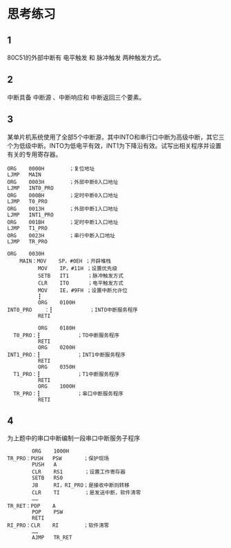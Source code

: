 # 思考练习
## 1
80C51的外部中断有  电平触发 和  脉冲触发 两种触发方式。


## 2
中断具备 中断源 、中断响应和 中断返回三个要素。 


## 3
某单片机系统使用了全部5个中断源，其中INTO和串行口中断为高级中断，其它三个为低级中断。INTO为低电平有效，INT1为下降沿有效。试写出相关程序并设置有关的专用寄存器。 
```
ORG    0000H        ；复位地址
LJMP   MAIN
ORG    0003H        ；外部中断0入口地址
LJMP   INT0_PRO
ORG    000BH        ；定时中断0入口地址
LJMP   T0_PRO
ORG    0013H        ；外部中断1入口地址
LJMP   INT1_PRO
ORG    001BH        ；定时中断1入口地址
LJMP   T1_PRO
ORG    0023H        ；串行中断入口地址
LJMP   TR_PRO
```
```
ORG    0030H
    MAIN：MOV    SP，#0EH ；开辟堆栈
          MOV    IP，#11H ；设置优先级
          SETB   IT1      ；脉冲触发方式
          CLR    ITO      ；电平触发方式
          MOV    IE，#9FH ；设置中断允许位
          ┇
          ORG    0100H
INT0_PRO	：┇            ；INTO中断服务程序
          RETI
```
```
          ORG    0180H        
  T0_PRO：┇            ；TO中断服务程序
          RETI
          ORG    0200H        
INT1_PRO：┇            ；INT1中断服务程序
          RETI
          ORG    0350H        
  T1_PRO：┇            ；T1中断服务程序
          RETI
          ORG    1000H        
  TR_PRO：┇            ；串口中断服务程序
          RETI
```

## 4
为上题中的串口中断编制一段串口中断服务子程序
```
        ORG    1000H        
TR_PRO：PUSH   PSW       ；保护现场
        PUSH   A
        CLR    RS1       ；设置工作寄存器
        SETB   RS0
        JB     RI，RI_PRO；是接收中断则转移
        CLR    TI        ；是发送中断，软件清零
        ……
TR_RET：POP    A
        POP    PSW
        RETI
RI_PRO：CLR    RI        ；软件清零
        ……
        AJMP   TR_RET
```

